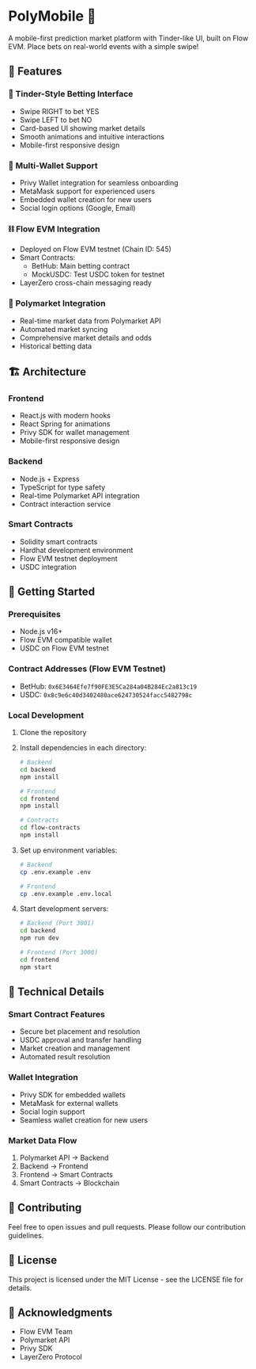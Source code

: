 # PolyMobile 🎲

A mobile-first prediction market platform with Tinder-like UI, built on Flow EVM. Place bets on real-world events with a simple swipe!

## 🌟 Features

### 📱 Tinder-Style Betting Interface
- Swipe RIGHT to bet YES
- Swipe LEFT to bet NO
- Card-based UI showing market details
- Smooth animations and intuitive interactions
- Mobile-first responsive design

### 🔐 Multi-Wallet Support
- Privy Wallet integration for seamless onboarding
- MetaMask support for experienced users
- Embedded wallet creation for new users
- Social login options (Google, Email)

### ⛓️ Flow EVM Integration
- Deployed on Flow EVM testnet (Chain ID: 545)
- Smart Contracts:
  - BetHub: Main betting contract
  - MockUSDC: Test USDC token for testnet
- LayerZero cross-chain messaging ready

### 🎯 Polymarket Integration
- Real-time market data from Polymarket API
- Automated market syncing
- Comprehensive market details and odds
- Historical betting data

## 🏗️ Architecture

### Frontend
- React.js with modern hooks
- React Spring for animations
- Privy SDK for wallet management
- Mobile-first responsive design

### Backend
- Node.js + Express
- TypeScript for type safety
- Real-time Polymarket API integration
- Contract interaction service

### Smart Contracts
- Solidity smart contracts
- Hardhat development environment
- Flow EVM testnet deployment
- USDC integration

## 🚀 Getting Started

### Prerequisites
- Node.js v16+
- Flow EVM compatible wallet
- USDC on Flow EVM testnet

### Contract Addresses (Flow EVM Testnet)
- BetHub: `0x6E3464Efe7f90FE3E5Ca284a04B284Ec2a813c19`
- USDC: `0x8c9e6c40d3402480ace624730524facc5482798c`

### Local Development
1. Clone the repository
2. Install dependencies in each directory:
   ```bash
   # Backend
   cd backend
   npm install

   # Frontend
   cd frontend
   npm install

   # Contracts
   cd flow-contracts
   npm install
   ```

3. Set up environment variables:
   ```bash
   # Backend
   cp .env.example .env

   # Frontend
   cp .env.example .env.local
   ```

4. Start development servers:
   ```bash
   # Backend (Port 3001)
   cd backend
   npm run dev

   # Frontend (Port 3000)
   cd frontend
   npm start
   ```

## 🔧 Technical Details

### Smart Contract Features
- Secure bet placement and resolution
- USDC approval and transfer handling
- Market creation and management
- Automated result resolution

### Wallet Integration
- Privy SDK for embedded wallets
- MetaMask for external wallets
- Social login support
- Seamless wallet creation for new users

### Market Data Flow
1. Polymarket API -> Backend
2. Backend -> Frontend
3. Frontend -> Smart Contracts
4. Smart Contracts -> Blockchain

## 🤝 Contributing

Feel free to open issues and pull requests. Please follow our contribution guidelines.

## 📄 License

This project is licensed under the MIT License - see the LICENSE file for details.

## 🙏 Acknowledgments

- Flow EVM Team
- Polymarket API
- Privy SDK
- LayerZero Protocol 